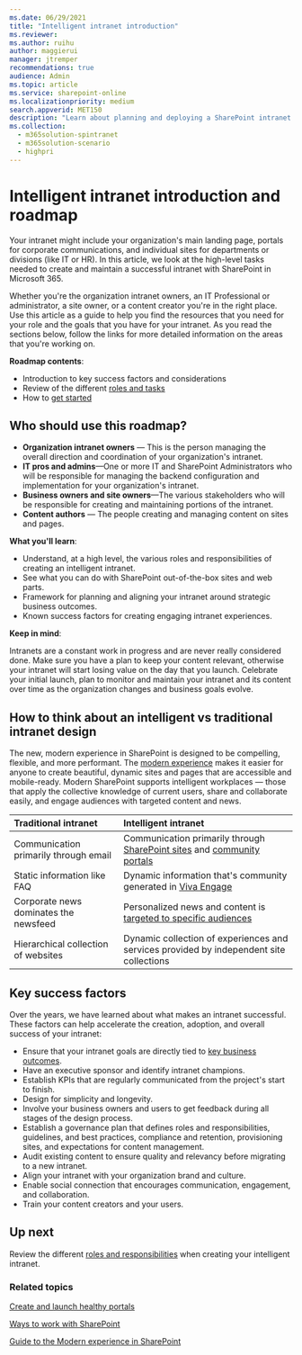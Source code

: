 ```yaml
---
ms.date: 06/29/2021
title: "Intelligent intranet introduction"
ms.reviewer: 
ms.author: ruihu
author: maggierui
manager: jtremper
recommendations: true
audience: Admin
ms.topic: article
ms.service: sharepoint-online
ms.localizationpriority: medium
search.appverid: MET150
description: "Learn about planning and deploying a SharePoint intranet."
ms.collection: 
  - m365solution-spintranet
  - m365solution-scenario
  - highpri
---
```


# Intelligent intranet introduction and roadmap

Your intranet might include your organization's main landing page, portals for corporate communications, and individual sites for departments or divisions (like IT or HR). In this article, we look at the high-level tasks needed to create and maintain a successful intranet with SharePoint in Microsoft 365.

Whether you're the organization intranet owners, an IT Professional or administrator, a site owner, or a content creator you're in the right place. Use this article as a guide to help you find the resources that you need for your role and the goals that you have for your intranet. As you read the sections below, follow the links for more detailed information on the areas that you're working on.

**Roadmap contents**:

- Introduction to key success factors and considerations 
- Review of the different [roles and tasks](intranet-roles-tasks.md)
- How to [get started](intranet-get-started.md)

## Who should use this roadmap?

- **Organization intranet owners** — This is the person managing the overall direction and coordination of your organization's intranet.
- **IT pros and admins**—One or more IT and SharePoint Administrators who will be responsible for managing the backend configuration and implementation for your organization's intranet.
- **Business owners and site owners**—The various stakeholders who will be responsible for creating and maintaining portions of the intranet.
- **Content authors** — The people creating and managing content on sites and pages.

**What you'll learn**:

- Understand, at a high level, the various roles and responsibilities of creating an intelligent intranet.
- See what you can do with SharePoint out-of-the-box sites and web parts.
- Framework for planning and aligning your intranet around strategic business outcomes.
- Known success factors for creating engaging intranet experiences.

**Keep in mind**:

Intranets are a constant work in progress and are never really considered done. Make sure you have a plan to keep your content relevant, otherwise your intranet will start losing value on the day that you launch. Celebrate your initial launch, plan to monitor and maintain your intranet and its content over time as the organization changes and business goals evolve.

## How to think about an intelligent vs traditional intranet design

The new, modern experience in SharePoint is designed to be compelling, flexible, and more performant. The [modern experience](trad-vs-modern-intranet.md) makes it easier for anyone to create beautiful, dynamic sites and pages that are accessible and mobile-ready. Modern SharePoint supports intelligent workplaces — those that apply the collective knowledge of current users, share and collaborate easily, and engage audiences with targeted content and news. 


| Traditional intranet           | Intelligent intranet                |
| :----------------------------- | :----------------------------- |
| Communication primarily through email  | Communication primarily through [SharePoint sites](https://support.office.com/article/What-is-a-SharePoint-communication-site-94A33429-E580-45C3-A090-5512A8070732) and [community portals](https://support.office.com/article/video-what-is-viva-engage-47526868-b136-40cc-a80d-c870eadd9ba5)| 
| Static information like FAQ| Dynamic information that's community generated in [Viva Engage](https://support.office.com/article/Video-What-is-yammer-1b0f3b3e-89ee-4b66-aac5-30def12f287c)| 
| Corporate news dominates the newsfeed | Personalized news and content is [targeted to specific audiences](https://support.office.com/article/target-files-news-and-pages-to-specific-audiences-33d84cb6-14ed-4e53-a426-74c38ea32293) | 
|Hierarchical collection of websites | Dynamic collection of experiences and services provided by independent site collections |

## Key success factors

Over the years, we have learned about what makes an intranet successful. These factors can help accelerate the creation, adoption, and overall success of your intranet:

- Ensure that your intranet goals are directly tied to [key business outcomes](./plan-intranet.md).
- Have an executive sponsor and identify intranet champions.
- Establish KPIs that are regularly communicated from the project's start to finish.
- Design for simplicity and longevity.
- Involve your business owners and users to get feedback during all stages of the design process.
- Establish a governance plan that defines roles and responsibilities, guidelines, and best practices, compliance and retention, provisioning sites, and expectations for content management.
- Audit existing content to ensure quality and relevancy before migrating to a new intranet.
- Align your intranet with your organization brand and culture.
- Enable social connection that encourages communication, engagement, and collaboration.
- Train your content creators and your users.

## Up next

Review the different [roles and responsibilities](intranet-roles-tasks.md) when creating your intelligent intranet.

### Related topics

[Create and launch healthy portals](/sharepoint/portal-health)

[Ways to work with SharePoint](https://support.office.com/article/ways-to-work-with-sharepoint-17688238-3285-47cf-b8c7-cba3764acbdf)

[Guide to the Modern experience in SharePoint](./guide-to-sharepoint-modern-experience.md)




